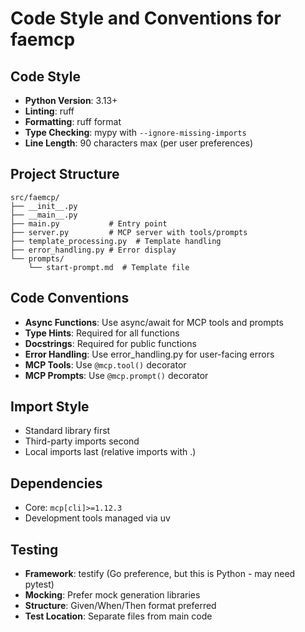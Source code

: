# Code Style and Conventions for faemcp

## Code Style
- **Python Version**: 3.13+
- **Linting**: ruff
- **Formatting**: ruff format
- **Type Checking**: mypy with `--ignore-missing-imports`
- **Line Length**: 90 characters max (per user preferences)

## Project Structure
```
src/faemcp/
├── __init__.py
├── __main__.py
├── main.py           # Entry point
├── server.py         # MCP server with tools/prompts
├── template_processing.py  # Template handling
├── error_handling.py # Error display
└── prompts/
    └── start-prompt.md  # Template file
```

## Code Conventions
- **Async Functions**: Use async/await for MCP tools and prompts
- **Type Hints**: Required for all functions
- **Docstrings**: Required for public functions
- **Error Handling**: Use error_handling.py for user-facing errors
- **MCP Tools**: Use `@mcp.tool()` decorator
- **MCP Prompts**: Use `@mcp.prompt()` decorator

## Import Style
- Standard library first
- Third-party imports second  
- Local imports last (relative imports with .)

## Dependencies
- Core: `mcp[cli]>=1.12.3`
- Development tools managed via uv

## Testing
- **Framework**: testify (Go preference, but this is Python - may need pytest)
- **Mocking**: Prefer mock generation libraries
- **Structure**: Given/When/Then format preferred
- **Test Location**: Separate files from main code